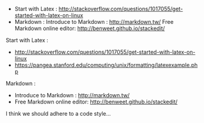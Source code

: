 * Start with Latex : http://stackoverflow.com/questions/1017055/get-started-with-latex-on-linux
* Markdown : 
	Introduce to Markdown : http://markdown.tw/
	Free Markdown online editor: http://benweet.github.io/stackedit/

Start with Latex : 
* http://stackoverflow.com/questions/1017055/get-started-with-latex-on-linux
* https://pangea.stanford.edu/computing/unix/formatting/latexexample.php

Markdown : 
* Introduce to Markdown : http://markdown.tw/
* Free Markdown online editor: http://benweet.github.io/stackedit/


I think we should adhere to a code style...
